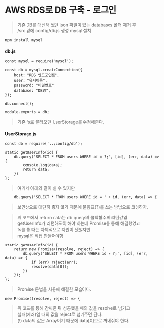 AWS RDS로 DB 구축 - 로그인
=======================

> 기존 DB를 대신해 썼던 json 파일이 있는 databases 폴더 제거 후   
> /src 밑에 config/db.js 생성
> mysql 설치
```
npm install mysql
```
#### db.js
```
const mysql = require('mysql');

const db = mysql.createConnection({
    host: "RDS 엔드포인트", 
    user: "유저이름", 
    password: "비밀번호", 
    database: "DB명", 
});

db.connect();

module.exports = db;
```
> 기존 fs로 불러오던 UserStorage를 수정해준다.
#### UserStorage.js
```
const db = require('../config/db');
```
```
static getUserInfo(id) {
    db.query('SELECT * FROM users WHERE id = ?;', [id], (err, data) => {
        console.log(data);
        return data;
    })
};
```
> 여기서 아래와 같이 쓸 수 있지만
```
    db.query('SELECT * FROM users WHERE id = ' + id, (err, data) => {
```
> 보안상으로 대단히 좋지 않기 때문에 물음표(?)를 쓰는 방법으로 코딩하자.   

> 위 코드에서 return data는 db.query의 콜백함수의 리턴값임.   
> getUserInfo가 리턴하도록 해야 하는데 Promise를 통해 해결했었고   
> fs를 쓸 때는 자체적으로 지원이 됐었지만   
> mysql은 직접 만들어야함

```
static getUserInfo(id) {
    return new Promise((resolve, reject) => {
        db.query('SELECT * FROM users WHERE id = ?;', [id], (err, data) => {
            if (err) reject(err);
            resolve(data[0]);
        })
    });
};
```
> Promise 문법을 사용해 해결한 모습이다.   
```
new Promise((resolve, reject) => {
```
> 위 코드를 통해 감싸준 뒤 성공했을 때의 값을 resolve로 넘기고   
> 실패(에러)일 때의 값을 reject로 넘겨주면 된다.   
> (!) data의 값은 Array이기 때문에 data[0]으로 꺼내줘야 한다.   
